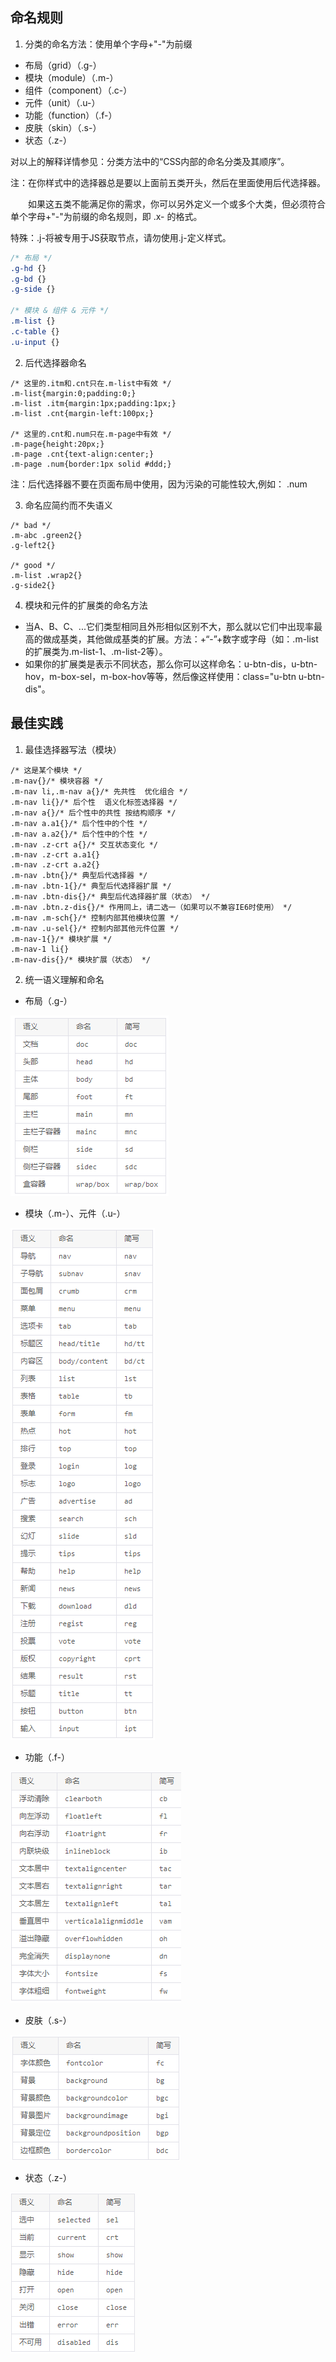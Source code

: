 ## 命名规则

1. 分类的命名方法：使用单个字母+"-"为前缀
* 布局（grid）（.g-）
* 模块（module）（.m-）
* 组件（component）（.c-）
* 元件（unit）（.u-）
* 功能（function）（.f-）
* 皮肤（skin）（.s-）
* 状态（.z-）

对以上的解释详情参见：分类方法中的“CSS内部的命名分类及其顺序”。

注：在你样式中的选择器总是要以上面前五类开头，然后在里面使用后代选择器。

　　如果这五类不能满足你的需求，你可以另外定义一个或多个大类，但必须符合单个字母+"-"为前缀的命名规则，即 .x- 的格式。

特殊：.j-将被专用于JS获取节点，请勿使用.j-定义样式。
```css
/* 布局 */
.g-hd {}
.g-bd {}
.g-side {}

/* 模块 & 组件 & 元件 */
.m-list {}
.c-table {}
.u-input {}
```

2. 后代选择器命名
```
/* 这里的.itm和.cnt只在.m-list中有效 */
.m-list{margin:0;padding:0;}
.m-list .itm{margin:1px;padding:1px;}
.m-list .cnt{margin-left:100px;}

/* 这里的.cnt和.num只在.m-page中有效 */
.m-page{height:20px;}
.m-page .cnt{text-align:center;}
.m-page .num{border:1px solid #ddd;}
```
注：后代选择器不要在页面布局中使用，因为污染的可能性较大,例如： .num

3. 命名应简约而不失语义
```
/* bad */
.m-abc .green2{}
.g-left2{}

/* good */
.m-list .wrap2{}
.g-side2{}
```

4. 模块和元件的扩展类的命名方法
* 当A、B、C、...它们类型相同且外形相似区别不大，那么就以它们中出现率最高的做成基类，其他做成基类的扩展。方法：+“-”+数字或字母（如：.m-list的扩展类为.m-list-1、.m-list-2等）。
* 如果你的扩展类是表示不同状态，那么你可以这样命名：u-btn-dis，u-btn-hov，m-box-sel，m-box-hov等等，然后像这样使用：class="u-btn u-btn-dis"。

## 最佳实践

1. 最佳选择器写法（模块）
```
/* 这是某个模块 */
.m-nav{}/* 模块容器 */
.m-nav li,.m-nav a{}/* 先共性  优化组合 */
.m-nav li{}/* 后个性  语义化标签选择器 */
.m-nav a{}/* 后个性中的共性 按结构顺序 */
.m-nav a.a1{}/* 后个性中的个性 */
.m-nav a.a2{}/* 后个性中的个性 */
.m-nav .z-crt a{}/* 交互状态变化 */
.m-nav .z-crt a.a1{}
.m-nav .z-crt a.a2{}
.m-nav .btn{}/* 典型后代选择器 */
.m-nav .btn-1{}/* 典型后代选择器扩展 */
.m-nav .btn-dis{}/* 典型后代选择器扩展（状态） */
.m-nav .btn.z-dis{}/* 作用同上，请二选一（如果可以不兼容IE6时使用） */
.m-nav .m-sch{}/* 控制内部其他模块位置 */
.m-nav .u-sel{}/* 控制内部其他元件位置 */
.m-nav-1{}/* 模块扩展 */
.m-nav-1 li{}
.m-nav-dis{}/* 模块扩展（状态） */
```
2. 统一语义理解和命名
* 布局（.g-）

![图片](../images/g-.png)
* 模块（.m-）、元件（.u-）

![图片](../images/u-.png)

* 功能（.f-）

![图片](../images/f-.png)

* 皮肤（.s-）

![图片](../images/s-.png)

* 状态（.z-）

![图片](../images/z-.png)
